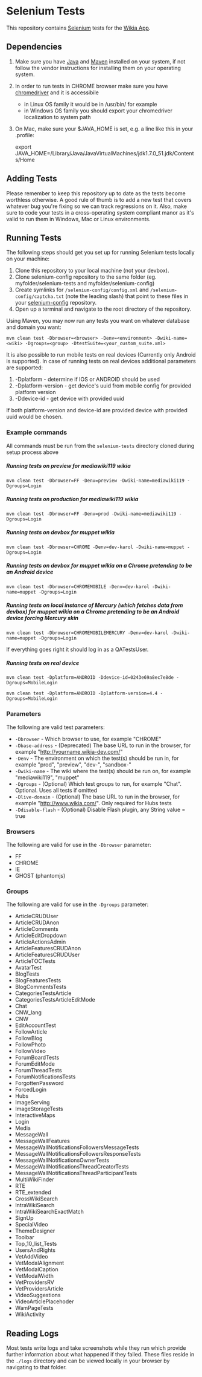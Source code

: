 # Selenium Tests
This repository contains [Selenium](http://seleniumhq.org/) tests for the [Wikia App](https://github.com/Wikia/app).

## Dependencies

1. Make sure you have [Java](http://www.java.com/) and [Maven](http://maven.apache.org/) installed on your system, if not follow the vendor instructions for installing them on your operating system.
2. In order to run tests in CHROME browser make sure you have [chromedriver](http://code.google.com/p/chromedriver/downloads/list) and it is accessibile
    * in Linux OS family it would be in /usr/bin/ for example
    * in Windows OS family you should export your chromedriver localization to system path
3. On Mac, make sure your $JAVA_HOME is set, e.g. a line like this in your .profile:

    export JAVA_HOME=/Library/Java/JavaVirtualMachines/jdk1.7.0_51.jdk/Contents/Home

## Adding Tests
Please remember to keep this repository up to date as the tests become worthless otherwise. A good rule of thumb is to add a new test that covers whatever bug you're fixing so we can track regressions on it. Also, make sure to code your tests in a cross-operating system compliant manor as it's valid to run them in Windows, Mac or Linux environments.

## Running Tests

The following steps should get you set up for running Selenium tests locally on your machine:

1. Clone this repository to your local machine (not your devbox).
2. Clone selenium-config repository to the same folder (eg. myfolder/selenium-tests and myfolder/selenium-config)
3. Create symlinks for `/selenium-config/config.xml` and `/selenium-config/captcha.txt` (note the leading slash) that point to these files in your [selenium-config](https://github.com/Wikia/selenium-config) repository.
4. Open up a terminal and navigate to the root directory of the repository.

Using Maven, you may now run any tests you want on whatever database and domain you want:

    mvn clean test -Dbrowser=<browser> -Denv=<environment> -Dwiki-name=<wiki> -Dgroups=<group> -DtestSuite=<your_custom_suite.xml>

It is also possible to run mobile tests on real devices (Currently only Android is supported). In case of running tests on real devices additional parameters are supported:

1. -Dplatform - determine if IOS or ANDROID should be used
2. -Dplatform-version - get device's uuid from mobile config for provided platform version
3. -Ddevice-id - get device with provided uuid

If both platform-version and device-id are provided device with provided uuid would be chosen.

### Example commands

All commands must be run from the `selenium-tests` directory cloned during setup process above

##### Running tests on preview for mediawiki119 wikia

    mvn clean test -Dbrowser=FF -Denv=preview -Dwiki-name=mediawiki119 -Dgroups=Login

##### Running tests on production for mediawiki119 wikia

    mvn clean test -Dbrowser=FF -Denv=prod -Dwiki-name=mediawiki119 -Dgroups=Login

##### Running tests on devbox for muppet wikia

    mvn clean test -Dbrowser=CHROME -Denv=dev-karol -Dwiki-name=muppet -Dgroups=Login

##### Running tests on devbox for muppet wikia on a Chrome pretending to be an Android device

    mvn clean test -Dbrowser=CHROMEMOBILE -Denv=dev-karol -Dwiki-name=muppet -Dgroups=Login

##### Running tests on local instance of Mercury (which fetches data from devbox) for muppet wikia on a Chrome pretending to be an Android device forcing Mercury skin

    mvn clean test -Dbrowser=CHROMEMOBILEMERCURY -Denv=dev-karol -Dwiki-name=muppet -Dgroups=Login

If everything goes right it should log in as a QATestsUser.

##### Running tests on real device

    mvn clean test -Dplatform=ANDROID -Ddevice-id=0243e69a8ec7e8de -Dgroups=MobileLogin

    mvn clean test -Dplatform=ANDROID -Dplatform-version=4.4 -Dgroups=MobileLogin

### Parameters

The following are valid test parameters:

* `-Dbrowser` - Which browser to use, for example "CHROME"
* `-Dbase-address` - (Deprecated) The base URL to run in the browser, for example "http://yourname.wikia-dev.com/"
* `-Denv` - The environment on which the test(s) should be run in, for example "prod", "preview", "dev-<name>", "sandbox-<number>"
* `-Dwiki-name` - The wiki where the test(s) should be run on, for example "mediawiki119", "muppet"
* `-Dgroups` - (Optional) Which test groups to run, for example "Chat". Optional. Uses all tests if omitted
* `-Dlive-domain` - (Optional) The base URL to run in the browser, for example "http://www.wikia.com/". Only required for Hubs tests
* `-Ddisable-flash` - (Optional) Disable Flash plugin, any String value = true

### Browsers

The following are valid for use in the `-Dbrowser` parameter:

* FF
* CHROME
* IE
* GHOST (phantomjs)

### Groups

The following are valid for use in the `-Dgroups` parameter:

* ArticleCRUDUser
* ArticleCRUDAnon
* ArticleComments
* ArticleEditDropdown
* ArticleActionsAdmin
* ArticleFeaturesCRUDAnon
* ArticleFeaturesCRUDUser
* ArticleTOCTests
* AvatarTest
* BlogTests
* BlogFeaturesTests
* BlogCommentsTests
* CategoriesTestsArticle
* CategoriesTestsArticleEditMode
* Chat
* CNW_lang
* CNW
* EditAccountTest
* FollowArticle
* FollowBlog
* FollowPhoto
* FollowVideo
* ForumBoardTests
* ForumEditMode
* ForumThreadTests
* ForumNotificationsTests
* ForgottenPassword
* ForcedLogin
* Hubs
* ImageServing
* ImageStorageTests
* InteractiveMaps
* Login
* Media
* MessageWall
* MessageWallFeatures
* MessageWallNotificationsFollowersMessageTests
* MessageWallNotificationsFollowersResponseTests
* MessageWallNotificationsOwnerTests
* MessageWallNotificationsThreadCreatorTests
* MessageWallNotificationsThreadParticipantTests
* MultiWikiFinder
* RTE
* RTE_extended
* CrossWikiSearch
* IntraWikiSearch
* IntraWikiSearchExactMatch
* SignUp
* SpecialVideo
* ThemeDesigner
* Toolbar
* Top_10_list_Tests
* UsersAndRights
* VetAddVideo
* VetModalAlignment
* VetModalCaption
* VetModalWidth
* VetProvidersRV
* VetProvidersArticle
* VideoSuggestions
* VideoArticlePlacehoder
* WamPageTests
* WikiActivity

## Reading Logs

Most tests write logs and take screenshots while they run which provide further information about what happened if they failed. These files reside in the `./logs` directory and can be viewed locally in your browser by navigating to that folder.

